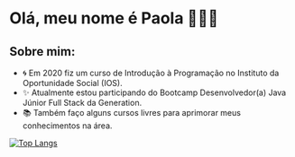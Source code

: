 # Olá, meu nome é Paola :wave::ok_woman:

## Sobre mim:

- :cyclone: Em 2020 fiz um curso de Introdução à Programação no Instituto da Oportunidade Social (IOS). 
- :sparkles: Atualmente estou participando do Bootcamp Desenvolvedor(a) Java Júnior Full Stack da Generation. 
- :books: Também faço alguns cursos livres para aprimorar meus conhecimentos na área. 

[![Top Langs](https://github-readme-stats.vercel.app/api/top-langs/?username=ofpaola&layout=compact)](https://github.com/ofpaola/github-readme-stats)

